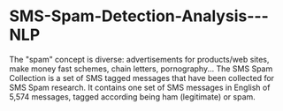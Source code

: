 # SMS-Spam-Detection-Analysis---NLP
The "spam" concept is diverse: advertisements for products/web sites, make money fast schemes, chain letters, pornography...  The SMS Spam Collection is a set of SMS tagged messages that have been collected for SMS Spam research. It contains one set of SMS messages in English of 5,574 messages, tagged according being ham (legitimate) or spam.
